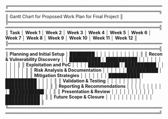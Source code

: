 ╔══════════════════════════════════════════════════════════════════════════════════════════════════╗
║                        Gantt Chart for Proposed Work Plan for Final Project                    ║
╠══════════════════════════════════════════════════════════════════════════════════════════════════╣
║ **Task**                                │ **Week 1** │ **Week 2** │ **Week 3** │ **Week 4** │ **Week 5** │ **Week 6** │ **Week 7** │ **Week 8** │ **Week 9** │ **Week 10** │ **Week 11** │ **Week 12**  ║
╠══════════════════════════════════════════════════════════════════════════════════════════════════╣
║ **Planning and Initial Setup**          │ ████████   │           │           │           │           │           │           │           │           │            │            │             ║
║ **Recon & Vulnerability Discovery**     │           │ ██████████ │ ██████████ │           │           │           │           │           │           │            │            │             ║
║ **Exploitation and PoC**                │           │           │           │ ██████████ │ ██████████ │           │           │           │           │            │            │             ║
║ **Risk Analysis & Documentation**       │           │           │           │           │           │ ██████████ │           │           │           │            │            │             ║
║ **Mitigation Strategies**               │           │           │           │           │           │           │ ██████████ │ ██████████ │           │            │            │             ║
║ **Validation & Testing**                │           │           │           │           │           │           │           │           │ ██████████ │            │            │             ║
║ **Reporting & Recommendations**         │           │           │           │           │           │           │           │           │           │ ███████████ │            │             ║
║ **Presentation & Review**               │           │           │           │           │           │           │           │           │           │            │ ███████████ │             ║
║ **Future Scope & Closure**              │           │           │           │           │           │           │           │           │           │            │            │ ███████████  ║
╚══════════════════════════════════════════════════════════════════════════════════════════════════╝
